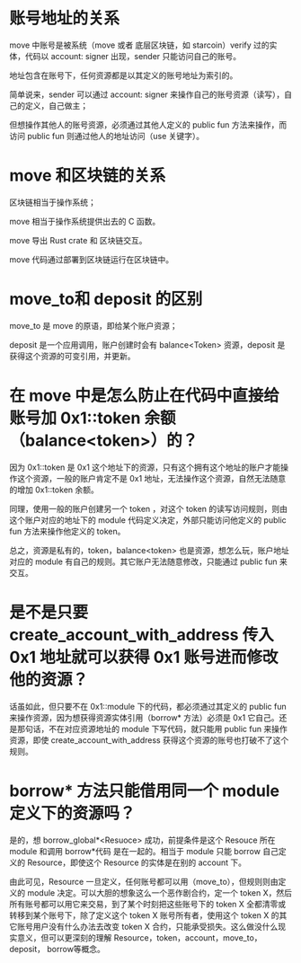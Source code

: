 # 账号地址的关系

move 中账号是被系统（move 或者 底层区块链，如 starcoin）verify 过的实体，代码以 account: signer 出现，sender 只能访问自己的账号。

地址包含在账号下，任何资源都是以其定义的账号地址为索引的。

简单说来，sender 可以通过 account: signer 来操作自己的账号资源（读写），自己的定义，自己做主；

但想操作其他人的账号资源，必须通过其他人定义的 public fun 方法来操作，而访问 public fun 则通过他人的地址访问（use 关键字）。



# move 和区块链的关系

区块链相当于操作系统；

move 相当于操作系统提供出去的 C 函数。

move 导出 Rust crate 和 区块链交互。

move 代码通过部署到区块链运行在区块链中。



# move_to和 deposit 的区别

move_to 是  move 的原语，即给某个账户资源；

deposit 是一个应用调用，账户创建时会有 balance\<Token\> 资源，deposit 是获得这个资源的可变引用，并更新。



# 在 move 中是怎么防止在代码中直接给账号加 0x1::token 余额（balance\<token\>）的？

因为 0x1::token 是 0x1  这个地址下的资源，只有这个拥有这个地址的账户才能操作这个资源，一般的账户肯定不是 0x1 地址，无法操作这个资源，自然无法随意的增加 0x1::token 余额。

同理，使用一般的账户创建另一个 token ，对这个 token 的读写访问规则，则由这个账户对应的地址下的 module 代码定义决定，外部只能访问他定义的 public fun 方法来操作他定义的 token。

 总之，资源是私有的，token，balance\<token\> 也是资源，想怎么玩，账户地址对应的 module 有自己的规则。其它账户无法随意修改，只能通过 public fun 来交互。



# 是不是只要 create_account_with_address 传入 0x1 地址就可以获得 0x1 账号进而修改他的资源？

话虽如此，但只要不在 0x1::module  下的代码，都必须通过其定义的 public fun 来操作资源，因为想获得资源实体引用（borrow* 方法）必须是 0x1 它自己。还是那句话，不在对应资源地址的 module 下写代码，就只能用 public fun 来操作资源，即使 create_account_with_address 获得这个资源的账号也打破不了这个规则。



# borrow\* 方法只能借用同一个 module 定义下的资源吗？

是的，想 borrow_global\*\<Resuoce\> 成功，前提条件是这个 Resouce 所在 module 和调用 borrow\*代码 是在一起的。相当于 module 只能 borrow 自己定义的 Resource，即使这个 Resource 的实体是在别的 account 下。

由此可见，Resource 一旦定义，任何账号都可以用（move_to），但规则则由定义的 module 决定。可以大胆的想象这么一个恶作剧合约，定一个 token X，然后所有账号都可以用它来交易，到了某个时刻把这些账号下的 token X 全都清零或转移到某个账号下，除了定义这个 token X 账号所有者，使用这个 token X 的其它账号用户没有什么办法去改变 token X 合约，只能承受损失。这么做没什么现实意义，但可以更深刻的理解 Resource，token，account，move_to，deposit， borrow等概念。



